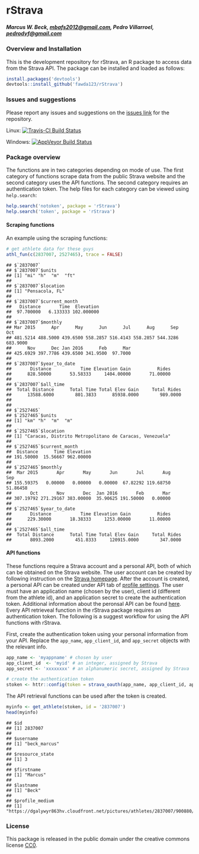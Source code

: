 
# rStrava

##### *Marcus W. Beck, mbafs2012@gmail.com, Pedro Villarroel, pedrodvf@gmail.com*

### Overview and Installation

This is the development repository for rStrava, an R package to access data from the Strava API.  The package can be installed and loaded as follows:


```r
install.packages('devtools')
devtools::install_github('fawda123/rStrava')
```

### Issues and suggestions

Please report any issues and suggestions on the [issues link](https://github.com/fawda123/rStrava/issues) for the repository.

Linux: [![Travis-CI Build Status](https://travis-ci.org/fawda123/rStrava.svg?branch=master)](https://travis-ci.org/fawda123/rStrava)

Windows: [![AppVeyor Build Status](https://ci.appveyor.com/api/projects/status/github/fawda123/rStrava?branch=master)](https://ci.appveyor.com/project/fawda123/rStrava)

### Package overview

The functions are in two categories depending on mode of use.  The first category of functions scrape data from the public Strava website and the second category uses the API functions.  The second category requires an authentication token.  The help files for each category can be viewed using ```help.search```:


```r
help.search('notoken', package = 'rStrava')
help.search('token', package = 'rStrava')
```

#### Scraping functions

An example using the scraping functions:


```r
# get athlete data for these guys
athl_fun(c(2837007, 2527465), trace = FALSE)
```

```
## $`2837007`
## $`2837007`$units
## [1] "mi" "h"  "m"  "ft"
## 
## $`2837007`$location
## [1] "Pensacola, FL"
## 
## $`2837007`$current_month
##   Distance       Time  Elevation 
##  97.700000   6.133333 102.000000 
## 
## $`2837007`$monthly
## Mar 2015      Apr      May      Jun      Jul      Aug      Sep      Oct 
## 481.5214 488.5000 439.6500 558.2857 516.4143 558.2857 544.3286 683.9000 
##      Nov      Dec Jan 2016      Feb      Mar 
## 425.6929 397.7786 439.6500 341.9500  97.7000 
## 
## $`2837007`$year_to_date
##       Distance           Time Elevation Gain          Rides 
##      828.50000       53.58333     1404.00000       71.00000 
## 
## $`2837007`$all_time
##  Total Distance      Total Time Total Elev Gain     Total Rides 
##      13588.6000        801.3833      85938.0000        989.0000 
## 
## 
## $`2527465`
## $`2527465`$units
## [1] "km" "h"  "m"  "m" 
## 
## $`2527465`$location
## [1] "Caracas, Distrito Metropolitano de Caracas, Venezuela"
## 
## $`2527465`$current_month
##  Distance      Time Elevation 
## 191.50000  15.56667 962.00000 
## 
## $`2527465`$monthly
##  Mar 2015       Apr       May       Jun       Jul       Aug       Sep 
## 155.59375   0.00000   0.00000   0.00000  67.82292 119.68750  51.86458 
##       Oct       Nov       Dec  Jan 2016       Feb       Mar 
## 307.19792 271.29167 383.00000  35.90625 191.50000   0.00000 
## 
## $`2527465`$year_to_date
##       Distance           Time Elevation Gain          Rides 
##      229.30000       18.38333     1253.00000       11.00000 
## 
## $`2527465`$all_time
##  Total Distance      Total Time Total Elev Gain     Total Rides 
##       8093.2000        451.8333     120915.0000        347.0000
```

#### API functions

These functions require a Strava account and a personal API, both of which can be obtained on the Strava website.  The user account can be created by following instruction on the [Strava homepage](https://www.strava.com/).  After the account is created, a personal API can be created under API tab of [profile settings](https://www.strava.com/settings/api).  The user must have an application name (chosen by the user), client id (different from the athlete id), and an application secret to create the authentication token.  Additional information about the peronsal API can be found [here](https://strava.github.io/api/).  Every API retrieveal function in the rStrava package requires an authentication token.  The following is a suggest workflow for using the API functions with rStrava.

First, create the authentication token using your personal information from your API.  Replace the `app_name`, `app_client_id`, and `app_secret` objects with the relevant info.

```r
app_name <- 'myappname' # chosen by user
app_client_id  <- 'myid' # an integer, assigned by Strava
app_secret <- 'xxxxxxxx' # an alphanumeric secret, assigned by Strava

# create the authentication token
stoken <- httr::config(token = strava_oauth(app_name, app_client_id, app_secret))
```

The API retrieval functions can be used after the token is created.


```r
myinfo <- get_athlete(stoken, id = '2837007')
head(myinfo)
```

```
## $id
## [1] 2837007
## 
## $username
## [1] "beck_marcus"
## 
## $resource_state
## [1] 3
## 
## $firstname
## [1] "Marcus"
## 
## $lastname
## [1] "Beck"
## 
## $profile_medium
## [1] "https://dgalywyr863hv.cloudfront.net/pictures/athletes/2837007/900880/4/medium.jpg"
```

### License

This package is released in the public domain under the creative commons license [CC0](https://tldrlegal.com/license/creative-commons-cc0-1.0-universal). 
